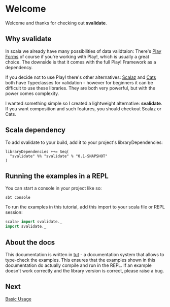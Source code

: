 # Welcome

Welcome and thanks for checking out **svalidate**.

## Why svalidate

In scala we already have many possibilities of data validtaion: There's
[Play Forms](https://www.playframework.com/documentation/2.5.x/ScalaForms)
of course if you're working with Play!, which is usually a great choice. The downside
is that it comes with the full Play! Framework as a dependency.

If you decide not to use Play! there's other alternatives:
[Scalaz](https://github.com/scalaz/scalaz) and [Cats](https://github.com/typelevel/cats)
both have Typeclasses for validation - however for beginners it can be difficult to use
these libraries. They are both very powerful, but with the power comes complexity.

I wanted something simple so I created a lightweight alternative: **svalidate**. If you
want composition and such features, you should checkout Scalaz or Cats.

## Scala dependency

To add svalidate to your build, add it to your project's libraryDependencies:

```
libraryDependencies ++= Seq(
  "svalidate" %% "svalidate" % "0.1-SNAPSHOT"
)
```

## Running the examples in a REPL

You can start a console in your project like so:

```
sbt console
```

To run the examples in this tutorial, add this import to your scala file or
REPL session:

```scala
scala> import svalidate._
import svalidate._
```

## About the docs

This documentation is written in [tut](https://github.com/tpolecat/tut) - a
documentation system that allows to type-check the examples. This ensures that the
examples shown in this documentation do actually compile and run in the REPL.
If an example doesn't work correctly and the library version is correct, please
raise a bug.

## Next

[Basic Usage](02-BASIC-USAGE.md)

